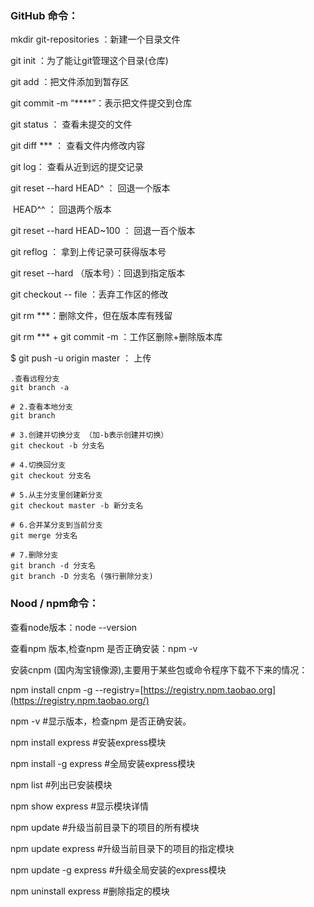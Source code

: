 ### GitHub 命令：

mkdir git-repositories   ：新建一个目录文件

git init ：为了能让git管理这个目录(仓库)

git add ：把文件添加到暂存区

git commit -m “****”：表示把文件提交到仓库

git status ： 查看未提交的文件

git diff *** ： 查看文件内修改内容

git log： 查看从近到远的提交记录

git reset  --hard HEAD^  ： 回退一个版本

​	                       HEAD^^ ： 回退两个版本

git reset  --hard HEAD~100  ： 回退一百个版本

git reflog ： 拿到上传记录可获得版本号

git reset  --hard （版本号）：回退到指定版本

git checkout  -- file ：丢弃工作区的修改

git rm ***：删除文件，但在版本库有残留

git rm *** +  git commit -m ：工作区删除+删除版本库

$ git push -u origin master ： 上传

```
.查看远程分支
git branch -a

# 2.查看本地分支
git branch

# 3.创建并切换分支 （加-b表示创建并切换）
git checkout -b 分支名

# 4.切换回分支
git checkout 分支名

# 5.从主分支里创建新分支
git checkout master -b 新分支名

# 6.合并某分支到当前分支
git merge 分支名

# 7.删除分支
git branch -d 分支名
git branch -D 分支名 (强行删除分支)
```



### Nood / npm命令：

查看node版本：node --version

查看npm 版本,检查npm 是否正确安装：npm -v

安装cnpm (国内淘宝镜像源),主要用于某些包或命令程序下载不下来的情况：

npm install cnpm -g --registry=[https://registry.npm.taobao.org](https://registry.npm.taobao.org/)



npm -v      #显示版本，检查npm 是否正确安装。

npm install express  #安装express模块

npm install -g express  #全局安装express模块

npm list     #列出已安装模块

npm show express   #显示模块详情

npm update     #升级当前目录下的项目的所有模块

npm update express   #升级当前目录下的项目的指定模块

npm update -g express  #升级全局安装的express模块

npm uninstall express  #删除指定的模块